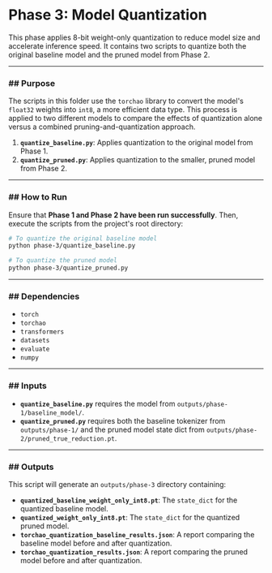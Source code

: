 # Phase 3: Model Quantization

This phase applies 8-bit weight-only quantization to reduce model size and accelerate inference speed. It contains two scripts to quantize both the original baseline model and the pruned model from Phase 2.

---

### ## Purpose

The scripts in this folder use the `torchao` library to convert the model's `float32` weights into `int8`, a more efficient data type. This process is applied to two different models to compare the effects of quantization alone versus a combined pruning-and-quantization approach.

1.  **`quantize_baseline.py`**: Applies quantization to the original model from Phase 1.
2.  **`quantize_pruned.py`**: Applies quantization to the smaller, pruned model from Phase 2.

---

### ## How to Run

Ensure that **Phase 1 and Phase 2 have been run successfully**. Then, execute the scripts from the project's root directory:

```bash
# To quantize the original baseline model
python phase-3/quantize_baseline.py

# To quantize the pruned model
python phase-3/quantize_pruned.py
```

---

### ## Dependencies

* `torch`
* `torchao`
* `transformers`
* `datasets`
* `evaluate`
* `numpy`

---

### ## Inputs

* **`quantize_baseline.py`** requires the model from `outputs/phase-1/baseline_model/`.
* **`quantize_pruned.py`** requires both the baseline tokenizer from `outputs/phase-1/` and the pruned model state dict from `outputs/phase-2/pruned_true_reduction.pt`.

---

### ## Outputs

This script will generate an `outputs/phase-3` directory containing:

* **`quantized_baseline_weight_only_int8.pt`**: The `state_dict` for the quantized baseline model.
* **`quantized_weight_only_int8.pt`**: The `state_dict` for the quantized pruned model.
* **`torchao_quantization_baseline_results.json`**: A report comparing the baseline model before and after quantization.
* **`torchao_quantization_results.json`**: A report comparing the pruned model before and after quantization.